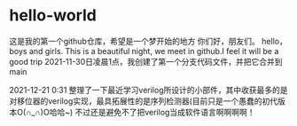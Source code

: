 # hello-world
这是我的第一个github仓库，希望是一个梦开始的地方
你们好，朋友们。
hello，boys and girls.
This is a beautiful night, we meet in github.I feel it will be a good trip
2021-11-30日凌晨1点，我创建了第一个分支代码文件，并把它合并到main

2021-12-21 0:31 整理了一下最近学习verilog所设计的小部件，其中收获最多的是对移位器的verilog实现，最具拓展性的是序列检测器(目前只是一个愚蠢的初代版本O(∩_∩)O哈哈~)
不过还是避免不了把verilog当成软件语言啊啊啊啊！
